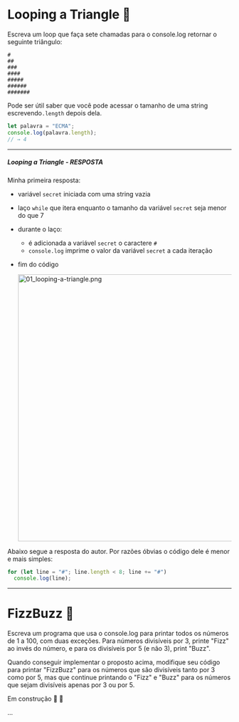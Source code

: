 # Looping a Triangle 🔺

Escreva um loop que faça sete chamadas para o console.log retornar o seguinte triângulo:

```
#
##
###
####
#####
######
#######
```

Pode ser útil saber que você pode acessar o tamanho de uma string escrevendo`.length`  depois dela.

```javascript
let palavra = "ECMA";
console.log(palavra.length);
// → 4
```

------

##### Looping a Triangle - RESPOSTA

Minha primeira resposta: 

- variável `secret` iniciada com uma string vazia

- laço `while` que itera enquanto o tamanho da variável `secret` seja menor do que 7

- durante o laço: 

  - é adicionada a variável `secret` o caractere `#` 
  - `console.log` imprime o valor da variável `secret` a cada iteração 

- fim do código 


  <img src="https://raw.githubusercontent.com/gildoneto/estudando-javascript/master/eloquent-javascript-3rd-edition/img/01_looping-a-triangle.png" alt="01_looping-a-triangle.png" width="600" />
  


Abaixo segue a resposta do autor. Por razões óbvias o código dele é menor e mais simples:



```javascript
for (let line = "#"; line.length < 8; line += "#")
  console.log(line);
```

------

# FizzBuzz 🔢

Escreva um programa que usa o console.log para printar todos os números de 1 a 100, com duas exceções. Para números divisíveis por 3, printe "Fizz" ao invés do número, e para os divisíveis por 5 (e não 3), print "Buzz".

Quando conseguir implementar o proposto acima, modifique seu código para printar "FizzBuzz" para os números que são divisíveis tanto por 3 como por 5, mas que continue printando o "Fizz" e "Buzz" para os números que sejam divisíveis apenas por 3 ou por 5.



Em construção 👷 🚧 

...